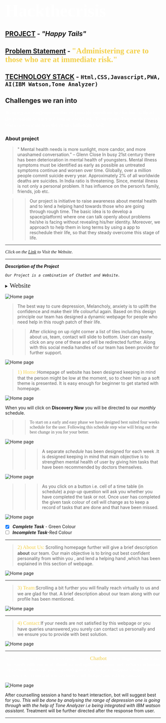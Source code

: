 # <span style="color:#fff; font-family: 'Bebas Neue'; font-size: 2em;">**Hackthecrisis** </span>

## <ins>PROJECT</ins> - ***"Happy Tails"***

## <ins>Problem Statement</ins> - <span style="color: #f2cf4a; font-family: Babas; font-size: 1.2em;">"Administering care to those who are at immediate risk."
</span>

## <ins>TECHNOLOGY STACK</ins> -<span style="font-family: 'Arial, Helvetica, sans-serif';">  ```Html,CSS,Javascript,PWA, AI(IBM Watson,Tone Analyzer)```</span>

## **Challenges we ran into**
<span style="color:#fff; font-family: 'Bebas Neue'; font-size: 1.2em;">To integrate maximun number of possible questions in chat bot, with all the possibilites a normal human could ask .To integrate Tone analyzer with Watson Assistant was the most challenging task.
</span>


### **About project**
>" Mental health needs is more sunlight, more candor, and more unashamed conversation.” – Glenn Close
In busy 21st century there has been deterioration in mental health of youngsters. 
Mental illness symptoms must be identified as early as possible as untreated symptoms continue and worsen over time.
Globally, over a million people commit suicide every year. Approximately 2% of all worldwide deaths are suicides. In India ratio is threatening. Since, mental illness is not only a personal problem. It has influence on the person’s family, friends, job etc.

>>Our project is initiative to raise awareness about mental health and to lend a helping hand towards those who are going through rough time. The basic idea is to develop a space(platform) where one can talk openly about problems he/she is facing without revealing his/her identity. Moreover, we approach to help them in long terms by using a app to reschedule their life, so that they steady overcome this stage of life.
</span>

----

<span style="font-family: times, serif; font-size:11pt; font-style:italic">Click on the 
[Link](https://lovekesh-gh.github.io/)
to Visit the Website.</span>

----

***Description of the Project***

_``Our Project is a combination of Chatbot and Website.``_
<details>
           <summary><span style="font-family:Papyrus; font-size:1.5em;">Website</span></summary>
           <p></p>
         </details>
         



![Home page](./images/6.jpg)

>The best way to cure depression, Melancholy, anxiety is to uplift the confidence and make their life colourful again. Based on this design principle our team has designed a dynamic webpage for people who need help in this rough patch of their life. 

>>After clicking on up right corner a list of tiles including home, about us, team, contact will slide to bottom. User can easily click on any one of these and will be redirected further. Along with this social media handles of our team has been provide for further support. 

![Home page](./images/2.jpg)

><span style="color: #f2cf4a; font-family: Babas; font-size: 1.2em;">1) Home:</span>Homepage of website has been designed keeping in mind that the person might be low at the moment, so to cheer him up a soft theme is presented. It is easy enough for beginner to get started with homepage. 

![Home page](./images/1.jpg)

When you will click on **Discovery Now** you will be directed to our _monthly_ schedule.

>><span style="font-family: 'Lucida Console';">To start on a early and easy phase we have designed best suited four weeks schedule for the user. Following this schedule step wise will bring out the best change in you for your better. </span>






![Home page](./images/8.jpg)

>>>A separate _schedule_ has been designed for each week .It is designed keeping in mind that main objective is to strengthen mental health of user by giving him tasks that have been recommended by doctors themselves. 

![Home page](./images/9.jpg)

>>>As you click on a button i.e. cell of a time table (in schedule) a _pop-up_ question will ask you whether you have completed the task or not. Once user has completed the given task colour of cell will change as to keep a record of tasks that are done and that have been missed.

![Home page](./images/10.jpg)

- [x] ***Complete Task*** - Green Colour
- [ ] ***Incomplete Task***-Red Colour

----
><span style="color: #f2cf4a; font-family: Babas; font-size: 1.2em;">2) About Us:</span>
Scrolling homepage further will give a brief description **about** our team. Our main objective is to bring out best confident personality from within you , and lend a helping hand ,which has been explained in this section of webpage. 

![Home page](./images/3.jpg)

----

><span style="color: #f2cf4a; font-family: Babas; font-size: 1.2em;">3) Team:</span>Scrolling a bit further you will finally reach virtually to us and we are glad for that. A brief description about our team along with our profile has been mentioned. 

![Home page](./images/4.jpg)

----

><span style="color: #f2cf4a; font-family: Babas; font-size: 1.2em;">4) Contact:</span>If your needs are not satisfied by this webpage or you have queries unanswered,you surely can contact us personally and we ensure you to provide with best solution. 

![Home page](./images/5.jpg)

----

<span style="color:#fff; font-family: 'Bebas Neue'; font-size: 1.1em;">Now comes the heart of our webpage that is <span style="color: #f2cf4a; font-family: Babas; font-size: 1.1em;">Chatbot</span> named ***Raghav***. Your friend that stands with you in all situations and uplift your mood and revive your broken confidence. Based on artificial intelligence this bot is a complete solution to analyse your mood and one can have a full fledged counselling session.</span>

![Home page](./images/7.jpg)

After counselling session a hand to heart interaction, bot will suggest best for you. _This will be done by analysing the range of depression one is going through with the help of Tone Analyzer i.e being integrated with IBM watson assistant._ Treatment will be further directed after the response from user. 

----













